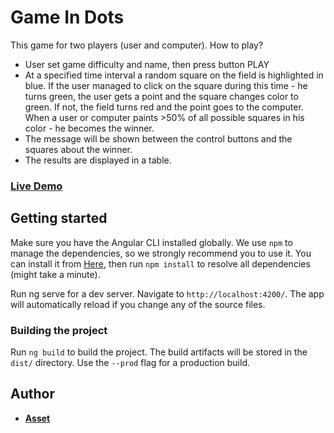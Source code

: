 # Game In Dots

This game for two players (user and computer). How to play?
* User set game difficulty and name, then press button PLAY
* At a specified time interval a random square on the field is highlighted in blue. If the user managed to click on the square during this time - he turns green, the user gets a point and the square changes color to green. If not, the field turns red and the point goes to the computer. When a user or computer paints >50% of all possible squares in his color - he becomes the winner.
* The message will be shown between the control buttons and the squares about the winner. 
* The results are displayed in a table.
### [Live Demo](https://github-4ys5ns.stackblitz.io/)

## Getting started

Make sure you have the Angular CLI installed globally. We use `npm` to manage the dependencies, so we strongly recommend you to use it. You can install it from [Here](https://docs.npmjs.com/cli/install), then run `npm install` to resolve all dependencies (might take a minute).

Run ng serve for a dev server. Navigate to `http://localhost:4200/`. The app will automatically reload if you change any of the source files.

### Building the project

Run `ng build` to build the project. The build artifacts will be stored in the `dist/` directory. Use the `--prod` flag for a production build.

## Author
* **[Asset](https://github.com/AAsset)**

